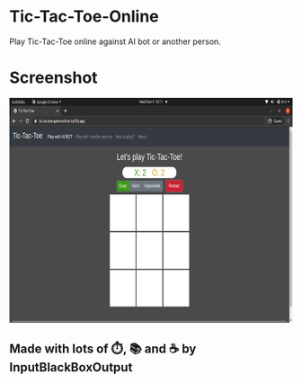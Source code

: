 # Tic-Tac-Toe-Online
Play Tic-Tac-Toe online against  AI bot or another person.


# Screenshot
<img src="https://github.com/InputBlackBoxOutput/Tic-Tac-Toe-Online/blob/master/screenshot.png" height=400>

## Made with lots of ⏱️, 📚 and ☕ by InputBlackBoxOutput
